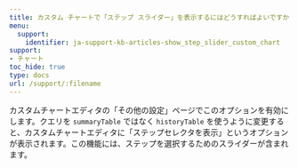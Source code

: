 ```yaml
---
title: カスタム チャートで「ステップ スライダー」を表示するにはどうすればよいですか？
menu:
  support:
    identifier: ja-support-kb-articles-show_step_slider_custom_chart
support:
- チャート
toc_hide: true
type: docs
url: /support/:filename
---
```


カスタムチャートエディタの「その他の設定」ページでこのオプションを有効にします。クエリを `summaryTable` ではなく `historyTable` を使うように変更すると、カスタムチャートエディタに「ステップセレクタを表示」というオプションが表示されます。この機能には、ステップを選択するためのスライダーが含まれます。